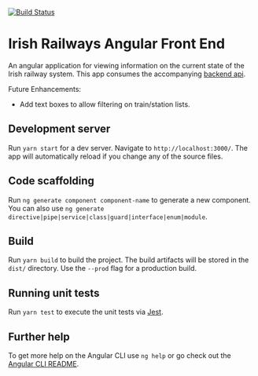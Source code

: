 [![Build Status](https://dev.azure.com/johnshrader/irish-railways-front-end/_apis/build/status/jpshrader.irish-railways-front-end?branchName=main)](https://dev.azure.com/johnshrader/irish-railways-front-end/_build/latest?definitionId=2&branchName=main)

# Irish Railways Angular Front End
An angular application for viewing information on the current state of the Irish railway system. This app consumes the accompanying [backend api](https://github.com/jpshrader/irish-railways-api).

Future Enhancements:
 * Add text boxes to allow filtering on train/station lists.

## Development server

Run `yarn start` for a dev server. Navigate to `http://localhost:3000/`. The app will automatically reload if you change any of the source files.

## Code scaffolding

Run `ng generate component component-name` to generate a new component. You can also use `ng generate directive|pipe|service|class|guard|interface|enum|module`.

## Build

Run `yarn build` to build the project. The build artifacts will be stored in the `dist/` directory. Use the `--prod` flag for a production build.

## Running unit tests

Run `yarn test` to execute the unit tests via [Jest](https://jestjs.io/en/).

## Further help

To get more help on the Angular CLI use `ng help` or go check out the [Angular CLI README](https://github.com/angular/angular-cli/blob/master/README.md).
